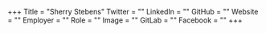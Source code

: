 +++
Title = "Sherry Stebens"
Twitter = ""
LinkedIn = ""
GitHub = ""
Website = ""
Employer = ""
Role = ""
Image = ""
GitLab = ""
Facebook = ""
+++
